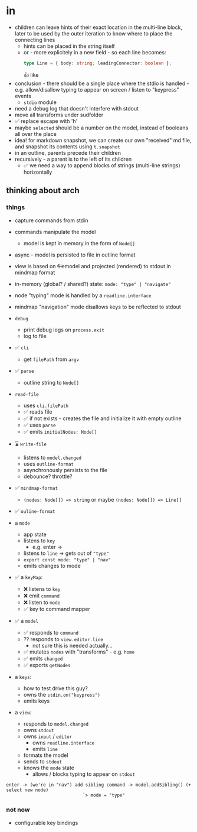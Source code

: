 # in

- children can leave hints of their exact location in the multi-line block, later to be used by the outer iteration to know where to place the connecting lines
  - hints can be placed in the string itself
  - or - more explicitely in a new field - so each line becomes:
    ```ts
    type Line = { body: string; leadingConnector: boolean };
    ```
    👍 like
- conclusion - there should be a single place where the stdio is handled - e.g. allow/disallow typing to appear on screen / listen to "keypress" events
  - `stdio` module
- need a debug log that doesn't interfere with stdout
- move all transforms under sudfolder
- ✅ replace escape with 'h'
- maybe `selected` should be a number on the model, instead of booleans all over the place
- idea! for markdown snapshot, we can create our own "received" md file, and snapshot its contents using `t.snapshot`
- in an outline, parents precede their children
- recursively - a parent is to the left of its children
  - ✅ we need a way to append blocks of strings (multi-line strings) horizontally

## thinking about arch

### things

- capture commands from stdin
- commands manipulate the model
  - model is kept in memory in the form of `Node[]`
- async - model is persisted to file in outline format
- view is based on ~~file~~model and projected (rendered) to stdout in mindmap format
- in-memory (global? / shared?) state: `mode: "type" | "navigate"`
- node "typing" mode is handled by a `readline.interface`
- mindmap "navigation" mode disallows keys to be reflected to stdout

- `debug`
  - print debug logs on `process.exit`
  - log to file
- ✅ `cli`
  - get `filePath` from `argv`
- ✅ `parse`
  - outline string to `Node[]`
- `read-file`
  - uses `cli.filePath`
  - ✅ reads file
  - ✅ if not exists - creates the file and initialize it with empty outline
  - ✅ uses `parse`
  - ✅ emits `initialNodes: Node[]`
- ⌛ `write-file`
  - listens to `model.changed`
  - uses `outline-format`
  - asynchronously persists to the file
  - debounce? throttle?
- ✅ `mindmap-format`
  - `(nodes: Node[]) => string` or maybe `(nodes: Node[]) => Line[]`
- ✅ `ouline-format`
- a `mode`
  - app state
  - listens to `key`
    - e.g. enter ->
  - listens to `line` -> gets out of `"type"`
  - `export const mode: "type" | "nav"`
  - emits changes to mode
- ✅ a `keyMap`:
  - ❌ listens to `key`
  - ❌ emit `command`
  - ❌ listen to `mode`
  - ✅ key to command mapper
- ✅ a `model`
  - ✅ responds to `command`
  - ?? responds to `view.editor.line`
    - not sure this is needed actually...
  - ✅ mutates `nodes` with "transforms" - e.g. `home`
  - ✅ emits `changed`
  - ✅ exports `getNodes`
- a `keys`:
  - how to test drive this guy?
  - owns the `stdin.on("keypress")`
  - emits keys
- a `view`:
  - responds to `model.changed`
  - owns `stdout`
  - owns `input` / `editor`
    - owns `readline.interface`
    - emits `line`
  - formats the model
  - sends to `stdout`
  - knows the `mode` state
    - allows / blocks typing to appear on `stdout`

```
enter -> (we're in "nav") add sibling command -> model.addSibling() (+ select new node)
                             `> mode = "type"
```

### not now

- configurable key bindings
